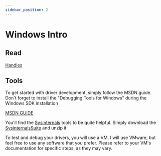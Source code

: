```yaml
---
sidebar_position: 2
---
```


# Windows Intro

## Read

[Handles](../wininternals/handles.md)

## Tools

To get started with driver development, simply follow the MSDN guide. Don't forget to install the "Debugging Tools for Windows" during the Windows SDK installation

[MSDN GUIDE](https://learn.microsoft.com/en-us/windows-hardware/drivers/download-the-wdk)

You'll find the [Sysinternals](https://learn.microsoft.com/en-gb/sysinternals/downloads/) tools to be quite helpful. Simply download the [SysinternalsSuite](https://download.sysinternals.com/files/SysinternalsSuite.zip) and unzip it

To test and debug your drivers, you will use a VM. I will use VMware, but feel free to use any software that you prefer. Please refer to your VM's documentation for specific steps, as they may vary.

